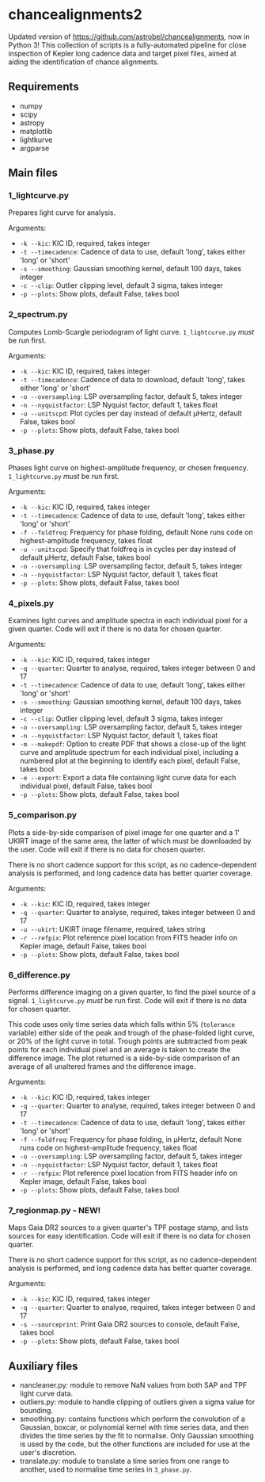 # chancealignments2
Updated version of https://github.com/astrobel/chancealignments, now in Python 3! This collection of scripts is a fully-automated pipeline for close inspection of Kepler long cadence data and target pixel files, aimed at aiding the identification of chance alignments.

## Requirements

* numpy
* scipy
* astropy
* matplotlib
* lightkurve
* argparse

## Main files

### 1_lightcurve.py

Prepares light curve for analysis.

Arguments:
* `-k --kic`: KIC ID, required, takes integer
* `-t --timecadence`: Cadence of data to use, default 'long', takes either 'long' or 'short'
* `-s --smoothing`: Gaussian smoothing kernel, default 100 days, takes integer
* `-c --clip`: Outlier clipping level, default 3 sigma, takes integer
* `-p --plots`: Show plots, default False, takes bool

### 2_spectrum.py

Computes Lomb-Scargle periodogram of light curve. `1_lightcurve.py` _must_ be run first.

Arguments:
* `-k --kic`: KIC ID, required, takes integer
* `-t --timecadence`: Cadence of data to download, default 'long', takes either 'long' or 'short'
* `-o --oversampling`: LSP oversampling factor, default 5, takes integer
* `-n --nyquistfactor`: LSP Nyquist factor, default 1, takes float
* `-u --unitscpd`: Plot cycles per day instead of default &mu;Hertz, default False, takes bool
* `-p --plots`: Show plots, default False, takes bool

### 3_phase.py

Phases light curve on highest-amplitude frequency, or chosen frequency. `1_lightcurve.py` _must_ be run first.

Arguments:
* `-k --kic`: KIC ID, required, takes integer
* `-t --timecadence`: Cadence of data to use, default 'long', takes either 'long' or 'short'
* `-f --foldfreq`: Frequency for phase folding, default None runs code on highest-amplitude frequency, takes float
* `-u --unitscpd`: Specify that foldfreq is in cycles per day instead of default &mu;Hertz, default False, takes bool
* `-o --oversampling`: LSP oversampling factor, default 5, takes integer
* `-n --nyquistfactor`: LSP Nyquist factor, default 1, takes float
* `-p --plots`: Show plots, default False, takes bool

### 4_pixels.py

Examines light curves and amplitude spectra in each individual pixel for a given quarter. Code will exit if there is no data for chosen quarter.

Arguments:
* `-k --kic`: KIC ID, required, takes integer
* `-q --quarter`: Quarter to analyse, required, takes integer between 0 and 17
* `-t --timecadence`: Cadence of data to use, default 'long', takes either 'long' or 'short'
* `-s --smoothing`: Gaussian smoothing kernel, default 100 days, takes integer
* `-c --clip`: Outlier clipping level, default 3 sigma, takes integer
* `-o --oversampling`: LSP oversampling factor, default 5, takes integer
* `-n --nyquistfactor`: LSP Nyquist factor, default 1, takes float
* `-m --makepdf`: Option to create PDF that shows a close-up of the light curve and amplitude spectrum for each individual pixel, including a numbered plot at the beginning to identify each pixel, default False, takes bool
* `-e --export`: Export a data file containing light curve data for each individual pixel, default False, takes bool
* `-p --plots`: Show plots, default False, takes bool

### 5_comparison.py

Plots a side-by-side comparison of pixel image for one quarter and a 1' UKIRT image of the same area, the latter of which must be downloaded by the user. Code will exit if there is no data for chosen quarter.

There is no short cadence support for this script, as no cadence-dependent analysis is performed, and long cadence data has better quarter coverage.

Arguments:
* `-k --kic`: KIC ID, required, takes integer
* `-q --quarter`: Quarter to analyse, required, takes integer between 0 and 17
* `-u --ukirt`: UKIRT image filename, required, takes string
* `-r --refpix`: Plot reference pixel location from FITS header info on Kepler image, default False, takes bool
* `-p --plots`: Show plots, default False, takes bool

### 6_difference.py

Performs difference imaging on a given quarter, to find the pixel source of a signal. `1_lightcurve.py` _must_ be run first. Code will exit if there is no data for chosen quarter.

This code uses only time series data which falls within 5% (`tolerance` variable) either side of the peak and trough of the phase-folded light curve, or 20% of the light curve in total. Trough points are subtracted from peak points for each individual pixel and an average is taken to create the difference image. The plot returned is a side-by-side comparison of an average of all unaltered frames and the difference image.

Arguments:
* `-k --kic`: KIC ID, required, takes integer
* `-q --quarter`: Quarter to analyse, required, takes integer between 0 and 17
* `-t --timecadence`: Cadence of data to use, default 'long', takes either 'long' or 'short'
* `-f --foldfreq`: Frequency for phase folding, in &mu;Hertz, default None runs code on highest-amplitude frequency, takes float
* `-o --oversampling`: LSP oversampling factor, default 5, takes integer
* `-n --nyquistfactor`: LSP Nyquist factor, default 1, takes float
* `-r --refpix`: Plot reference pixel location from FITS header info on Kepler image, default False, takes bool
* `-p --plots`: Show plots, default False, takes bool

### 7_regionmap.py - NEW!

Maps Gaia DR2 sources to a given quarter's TPF postage stamp, and lists sources for easy identification. Code will exit if there is no data for chosen quarter.

There is no short cadence support for this script, as no cadence-dependent analysis is performed, and long cadence data has better quarter coverage.

Arguments:
* `-k --kic`: KIC ID, required, takes integer
* `-q --quarter`: Quarter to analyse, required, takes integer between 0 and 17
* `-s --sourceprint`: Print Gaia DR2 sources to console, default False, takes bool
* `-p --plots`: Show plots, default False, takes bool

## Auxiliary files

* nancleaner.py: module to remove NaN values from both SAP and TPF light curve data.
* outliers.py: module to handle clipping of outliers given a sigma value for bounding.
* smoothing.py: contains functions which perform the convolution of a Gaussian, boxcar, or polynomial kernel with time series data, and then divides the time series by the fit to normalise. Only Gaussian smoothing is used by the code, but the other functions are included for use at the user's discretion.
* translate.py: module to translate a time series from one range to another, used to normalise time series in `3_phase.py`.
